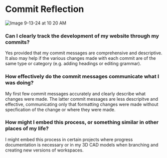 # **Commit Reflection**
![Image 9-13-24 at 10 20 AM](https://github.com/user-attachments/assets/03e55c53-fa73-454d-9fe6-4c06c6c03920)

### Can I clearly track the development of my website through my commits?
Yes provided that my commit messages are comprehensive and descriptive. It also may help if the various changes made with each commit are of the same type or category (e.g. adding headings or editing grammar).
  
### How effectively do the commit messages communicate what I was doing?
My first few commit messages accurately and clearly describe what changes were made. The latter commit messages are less descripitve and effective, communicating only that formatting changes were made without specfication of the change or where they were made. 

### How might I embed this process, or something similar in other places of my life?
I might embed this process in certain projects where progress documentation is necessary or in my 3D CAD models when branching and creating new versions of workspaces.
